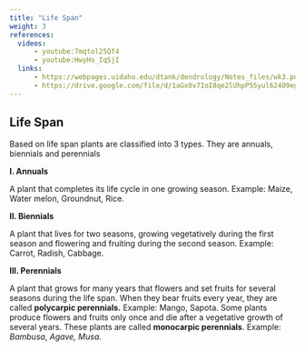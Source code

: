 ```yaml
---
title: "Life Span"
weight: 3
references:
  videos:
      - youtube:7mqtol25Qf4
      - youtube:HwyHs_IqSjI
  links:
      - https://webpages.uidaho.edu/dtank/dendrology/Notes_files/wk3.pdf
      - https://drive.google.com/file/d/1aGx0v7IoI8qe2lUhpP55yul624O9egHm/view
---
```


## Life Span

Based on life span plants are classified into 3 types. They are annuals, biennials and perennials

**I. Annuals**

A plant that completes its life cycle in one growing season. Example: Maize, Water melon, Groundnut, Rice.

**II. Biennials**

A plant that lives for two seasons, growing vegetatively during the first season and flowering and fruiting during the second season. Example: Carrot, Radish, Cabbage.

**III. Perennials**

A plant that grows for many years that flowers and set fruits for several seasons during the life span. When they bear fruits every year, they are called **polycarpic perennials.** Example: Mango, Sapota. Some plants produce flowers and fruits only once and die after a vegetative growth of several years. These plants are called **monocarpic perennials**. Example: _Bambusa_, _Agave, Musa._

